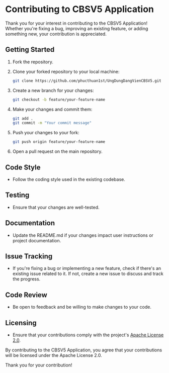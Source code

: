 # Contributing to CBSV5 Application

Thank you for your interest in contributing to the CBSV5 Application! Whether you're fixing a bug, improving an existing feature, or adding something new, your contribution is appreciated.

## Getting Started
1. Fork the repository.

2. Clone your forked repository to your local machine:
   ```bash
   git clone https://github.com/phucthuan1st/UngDungDangVienCBSV5.git
   ```

3. Create a new branch for your changes:
   ```bash
   git checkout -b feature/your-feature-name
   ```

4. Make your changes and commit them:
   ```bash
   git add .
   git commit -m "Your commit message"
   ```

5. Push your changes to your fork:
   ```bash
   git push origin feature/your-feature-name
   ```

6. Open a pull request on the main repository.

## Code Style
- Follow the coding style used in the existing codebase.

## Testing
- Ensure that your changes are well-tested.

## Documentation
- Update the README.md if your changes impact user instructions or project documentation.

## Issue Tracking
- If you're fixing a bug or implementing a new feature, check if there's an existing issue related to it. If not, create a new issue to discuss and track the progress.

## Code Review
- Be open to feedback and be willing to make changes to your code.

## Licensing
- Ensure that your contributions comply with the project's [Apache License 2.0](https://github.com/phucthuan1st/UngDungDangVienCBSV5/blob/main/LICENSE).

By contributing to the CBSV5 Application, you agree that your contributions will be licensed under the Apache License 2.0.

Thank you for your contribution!
